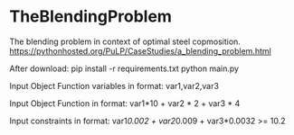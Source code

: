 # TheBlendingProblem
The blending problem in context of optimal steel copmosition. https://pythonhosted.org/PuLP/CaseStudies/a_blending_problem.html


After download:
  pip install -r requirements.txt
  python main.py
  
Input Object Function variables in format: var1,var2,var3

Input Object Function in format: var1*10 + var2 * 2 + var3 * 4

Input constraints in format: var1*0.002 + var2*0.009 + var3*0.0032 >= 10.2 
